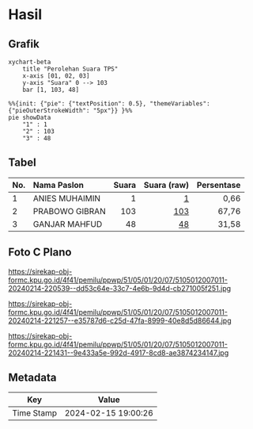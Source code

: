 # Hasil

## Grafik

```mermaid
xychart-beta
    title "Perolehan Suara TPS"
    x-axis [01, 02, 03]
    y-axis "Suara" 0 --> 103
    bar [1, 103, 48]
```

```mermaid
%%{init: {"pie": {"textPosition": 0.5}, "themeVariables": {"pieOuterStrokeWidth": "5px"}} }%%
pie showData
    "1" : 1
    "2" : 103
    "3" : 48
```

## Tabel

| No. | Nama Paslon    | Suara | Suara (raw) | Persentase |
|:--- |:-------------- | -----:| -----------:| ----------:|
| 1   | ANIES MUHAIMIN | 1     | [1][p-1]    | 0,66       |
| 2   | PRABOWO GIBRAN | 103   | [103][p-2]  | 67,76      |
| 3   | GANJAR MAHFUD  | 48    | [48][p-3]   | 31,58      |


[p-1]: https://github.com/gigit-pemilu/pemilu-2024-51-bali/blob/main/pilpres/hitung-suara/sub/51-bali/sub/05-klungkung/sub/01-nusa-penida/sub/2007-suana/sub/011-tps/sub/paslon-1.txt
[p-2]: https://github.com/gigit-pemilu/pemilu-2024-51-bali/blob/main/pilpres/hitung-suara/sub/51-bali/sub/05-klungkung/sub/01-nusa-penida/sub/2007-suana/sub/011-tps/sub/paslon-2.txt
[p-3]: https://github.com/gigit-pemilu/pemilu-2024-51-bali/blob/main/pilpres/hitung-suara/sub/51-bali/sub/05-klungkung/sub/01-nusa-penida/sub/2007-suana/sub/011-tps/sub/paslon-3.txt

## Foto C Plano

https://sirekap-obj-formc.kpu.go.id/4f41/pemilu/ppwp/51/05/01/20/07/5105012007011-20240214-220539--dd53c64e-33c7-4e6b-9d4d-cb271005f251.jpg

https://sirekap-obj-formc.kpu.go.id/4f41/pemilu/ppwp/51/05/01/20/07/5105012007011-20240214-221257--e35787d6-c25d-47fa-8999-40e8d5d86644.jpg

https://sirekap-obj-formc.kpu.go.id/4f41/pemilu/ppwp/51/05/01/20/07/5105012007011-20240214-221431--9e433a5e-992d-4917-8cd8-ae3874234147.jpg


## Metadata

| Key        | Value               |
| ---------- | ------------------- |
| Time Stamp | 2024-02-15 19:00:26 |



